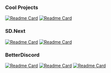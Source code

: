 ### Cool Projects
[![Readme Card](https://github-readme-stats.vercel.app/api/pin/?username=BinaryQuantumSoul&repo=BinaryMod&theme=merko&border_color=a7cd00)](https://github.com/BinaryQuantumSoul/BinaryMod) 
[![Readme Card](https://github-readme-stats.vercel.app/api/pin/?username=BinaryQuantumSoul&repo=nautilus-pdf-combine&theme=merko&border_color=a7cd00)](https://github.com/BinaryQuantumSoul/nautilus-pdf-combine)

### SD.Next
[![Readme Card](https://github-readme-stats.vercel.app/api/pin/?username=BinaryQuantumSoul&repo=sdnext-remote-inference&theme=aura&border_color=9e74f9)](https://github.com/BinaryQuantumSoul/sdnext-remote-inference)
[![Readme Card](https://github-readme-stats.vercel.app/api/pin/?username=vladmandic&repo=automatic&theme=aura&border_color=9e74f9)](https://github.com/vladmandic/automatic)
<!-- [![Readme Card](https://github-readme-stats.vercel.app/api/pin/?username=BinaryQuantumSoul&repo=sdnext-ui-ux&theme=aura&border_color=9e74f9)](https://github.com/BinaryQuantumSoul/sdnext-ui-ux) -->
<!-- [![Readme Card](https://github-readme-stats.vercel.app/api/pin/?username=BinaryQuantumSoul&repo=sdnext-carefree&theme=aura&border_color=9e74f9)](https://github.com/BinaryQuantumSoul/sdnext-carefree) -->

### BetterDiscord
[![Readme Card](https://github-readme-stats.vercel.app/api/pin/?username=BinaryQuantumSoul&repo=discord-better-messages&theme=dark&border_color=ffffffe&bg_color=5165f6)](https://github.com/BinaryQuantumSoul/discord-better-messages)
[![Readme Card](https://github-readme-stats.vercel.app/api/pin/?username=BinaryQuantumSoul&repo=discord-latex&theme=dark&border_color=ffffffe&bg_color=5165f6)](https://github.com/BinaryQuantumSoul/discord-latex)
[![Readme Card](https://github-readme-stats.vercel.app/api/pin/?username=BinaryQuantumSoul&repo=DiscordAccentColorRolling&theme=dark&border_color=ffffffe&bg_color=5165f6)](https://github.com/BinaryQuantumSoul/DiscordAccentColorRolling)
